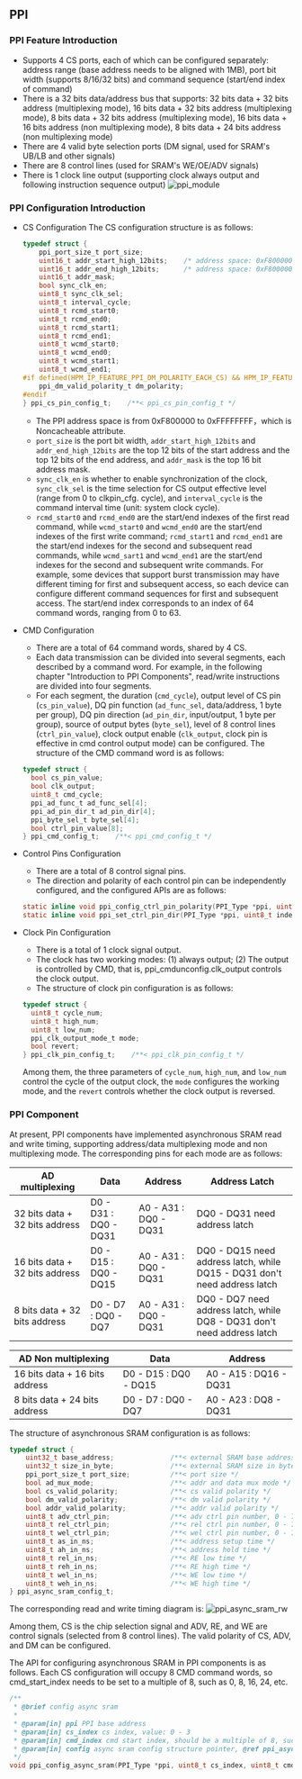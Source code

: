 ## PPI

### PPI Feature Introduction

- Supports 4 CS ports, each of which can be configured separately: address range (base address needs to be aligned with 1MB), port bit width (supports 8/16/32 bits) and command sequence (start/end index of command)
- There is a 32 bits data/address bus that supports: 32 bits data + 32 bits address (multiplexing mode), 16 bits data + 32 bits address (multiplexing mode), 8 bits data + 32 bits address (multiplexing mode), 16 bits data + 16 bits address (non multiplexing mode), 8 bits data + 24 bits address (non multiplexing mode)
- There are 4 valid byte selection ports (DM signal, used for SRAM's UB/LB and other signals)
- There are 8 control lines (used for SRAM's WE/OE/ADV signals)
- There is 1 clock line output (supporting clock always output and following instruction sequence output)
![ppi_module](doc/ppi_module.png)

### PPI Configuration Introduction

- CS Configuration
  The CS configuration structure is as follows:
  ```c
  typedef struct {
      ppi_port_size_t port_size;
      uint16_t addr_start_high_12bits;    /* address space: 0xF8000000 ~ 0xFFFFFFFF */
      uint16_t addr_end_high_12bits;      /* address space: 0xF8000000 ~ 0xFFFFFFFF */
      uint16_t addr_mask;
      bool sync_clk_en;
      uint8_t sync_clk_sel;
      uint8_t interval_cycle;
      uint8_t rcmd_start0;
      uint8_t rcmd_end0;
      uint8_t rcmd_start1;
      uint8_t rcmd_end1;
      uint8_t wcmd_start0;
      uint8_t wcmd_end0;
      uint8_t wcmd_start1;
      uint8_t wcmd_end1;
  #if defined(HPM_IP_FEATURE_PPI_DM_POLARITY_EACH_CS) && HPM_IP_FEATURE_PPI_DM_POLARITY_EACH_CS
      ppi_dm_valid_polarity_t dm_polarity;
  #endif
  } ppi_cs_pin_config_t;    /**< ppi_cs_pin_config_t */
  ```
  - The PPI address space is from 0xF800000 to 0xFFFFFFFF，which is Noncacheable attribute.
  - `port_size` is the port bit width, `addr_start_high_12bits` and `addr_end_high_12bits` are the top 12 bits of the start address and the top 12 bits of the end address, and `addr_mask` is the top 16 bit address mask.
  - `sync_clk_en` is whether to enable synchronization of the clock, `sync_clk_sel` is the time selection for CS output effective level (range from 0 to clkpin_cfg. cycle), and `interval_cycle` is the command interval time (unit: system clock cycle).
  - `rcmd_start0` and `rcmd_end0` are the start/end indexes of the first read command, while `wcmd_start0` and `wcmd_end0` are the start/end indexes of the first write command; `rcmd_start1` and `rcmd_end1` are the start/end indexes for the second and subsequent read commands, while `wcmd_sart1` and `wcmd_end1` are the start/end indexes for the second and subsequent write commands. For example, some devices that support burst transmission may have different timing for first and subsequent access, so each device can configure different command sequences for first and subsequent access. The start/end index corresponds to an index of 64 command words, ranging from 0 to 63.

- CMD Configuration
  - There are a total of 64 command words, shared by 4 CS.
  - Each data transmission can be divided into several segments, each described by a command word. For example, in the following chapter "Introduction to PPI Components", read/write instructions are divided into four segments.
  - For each segment, the duration (`cmd_cycle`), output level of CS pin (`cs_pin_value`), DQ pin function (`ad_func_sel`, data/address, 1 byte per group), DQ pin direction (`ad_pin_dir`, input/output, 1 byte per group), source of output bytes (`byte_sel`), level of 8 control lines (`ctrl_pin_value`), clock output enable (`clk_output`, clock pin is effective in cmd control output mode) can be configured. The structure of the CMD command word is as follows:
  ```c
  typedef struct {
    bool cs_pin_value;
    bool clk_output;
    uint8_t cmd_cycle;
    ppi_ad_func_t ad_func_sel[4];
    ppi_ad_pin_dir_t ad_pin_dir[4];
    ppi_byte_sel_t byte_sel[4];
    bool ctrl_pin_value[8];
  } ppi_cmd_config_t;    /**< ppi_cmd_config_t */
  ```

- Control Pins Configuration
  - There are a total of 8 control signal pins.
  - The direction and polarity of each control pin can be independently configured, and the configured APIs are as follows:
  ```c
  static inline void ppi_config_ctrl_pin_polarity(PPI_Type *ppi, uint8_t index, ppi_ctrl_polarity_t pol);
  static inline void ppi_set_ctrl_pin_dir(PPI_Type *ppi, uint8_t index, ppi_ctrl_pin_dir_t dir);
  ```

- Clock Pin Configuration
  - There is a total of 1 clock signal output.
  - The clock has two working modes: (1) always output; (2) The output is controlled by CMD, that is, ppi_cmdunconfig.clk_output controls the clock output.
  - The structure of clock pin configuration is as follows:
  ```c
  typedef struct {
    uint8_t cycle_num;
    uint8_t high_num;
    uint8_t low_num;
    ppi_clk_output_mode_t mode;
    bool revert;
  } ppi_clk_pin_config_t;    /**< ppi_clk_pin_config_t */
  ```
  Among them, the three parameters of `cycle_num`, `high_num`, and `low_num` control the cycle of the output clock, the `mode` configures the working mode, and the `revert` controls whether the clock output is reversed.

### PPI Component

At present, PPI components have implemented asynchronous SRAM read and write timing, supporting address/data multiplexing mode and non multiplexing mode. The corresponding pins for each mode are as follows:

| AD multiplexing | Data | Address | Address Latch |
| -------- | ------ | ------ | ------ |
| 32 bits data + 32 bits address | D0 - D31 : DQ0 - DQ31 | A0 - A31 : DQ0 - DQ31 | DQ0 - DQ31 need address latch |
| 16 bits data + 32 bits address | D0 - D15 : DQ0 - DQ15 | A0 - A31 : DQ0 - DQ31 | DQ0 - DQ15 need address latch, while DQ15 - DQ31 don't need address latch |
| 8 bits data + 32 bits address  | D0 - D7 : DQ0 - DQ7  | A0 - A31 : DQ0 - DQ31 | DQ0 - DQ7 need address latch, while DQ8 - DQ31  don't need address latch  |

| AD Non multiplexing | Data | Address |
| -------- | ------ | ------ |
| 16 bits data + 16 bits address | D0 - D15 : DQ0 - DQ15 | A0 - A15 : DQ16 - DQ31 |
| 8 bits data + 24 bits address  | D0 - D7 : DQ0 - DQ7  | A0 - A23 : DQ8 - DQ31 |


The structure of asynchronous SRAM configuration is as follows:

```c
typedef struct {
    uint32_t base_address;              /**< external SRAM base address, should be 1MB aligned */
    uint32_t size_in_byte;              /**< external SRAM size in byte */
    ppi_port_size_t port_size;          /**< port size */
    bool ad_mux_mode;                   /**< addr and data mux mode */
    bool cs_valid_polarity;             /**< cs valid polarity */
    bool dm_valid_polarity;             /**< dm valid polarity */
    bool addr_valid_polarity;           /**< addr valid polarity */
    uint8_t adv_ctrl_pin;               /**< adv ctrl pin number, 0 - 7 */
    uint8_t rel_ctrl_pin;               /**< rel ctrl pin number, 0 - 7 */
    uint8_t wel_ctrl_pin;               /**< wel ctrl pin number, 0 - 7 */
    uint8_t as_in_ns;                   /**< address setup time */
    uint8_t ah_in_ns;                   /**< address hold time */
    uint8_t rel_in_ns;                  /**< RE low time */
    uint8_t reh_in_ns;                  /**< RE high time */
    uint8_t wel_in_ns;                  /**< WE low time */
    uint8_t weh_in_ns;                  /**< WE high time */
} ppi_async_sram_config_t;

```

The corresponding read and write timing diagram is:
![ppi_async_sram_rw](doc/ppi_async_sram_rw.png)

Among them, CS is the chip selection signal and ADV, RE, and WE are control signals (selected from 8 control lines). The valid polarity of CS, ADV, and DM can be configured.

The API for configuring asynchronous SRAM in PPI components is as follows. Each CS configuration will occupy 8 CMD command words, so cmd_start_index needs to be set to a multiple of 8, such as 0, 8, 16, 24, etc.
```c
/**
 * @brief config async sram
 *
 * @param[in] ppi PPI base address
 * @param[in] cs_index cs index, value: 0 - 3
 * @param[in] cmd_index cmd start index, should be a multiple of 8, such as 0, 8, 16, 24 ...
 * @param[in] config async sram config structure pointer, @ref ppi_async_sram_config_t
 */
void ppi_config_async_sram(PPI_Type *ppi, uint8_t cs_index, uint8_t cmd_start_index, ppi_async_sram_config_t *config);
```
